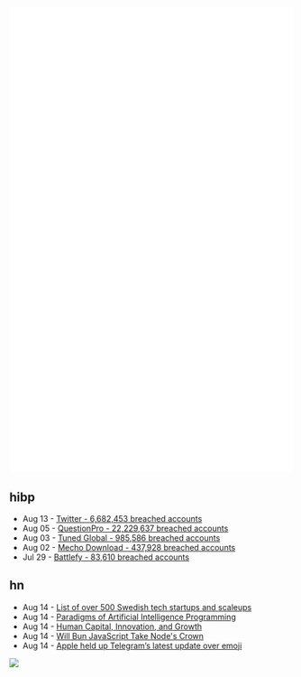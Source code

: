 ![Metrics](https://raw.githubusercontent.com/phixion/phixion/master/metrics.svg)

## hibp

<!--
for https://github.com/phixion/phixion/blob/main/.github/workflows/feeds.yml
-->
<!--START_SECTION:haveibeenpwnd-->
- Aug 13 - [Twitter - 6,682,453 breached accounts](https://haveibeenpwned.com/PwnedWebsites#Twitter)
- Aug 05 - [QuestionPro - 22,229,637 breached accounts](https://haveibeenpwned.com/PwnedWebsites#QuestionPro)
- Aug 03 - [Tuned Global - 985,586 breached accounts](https://haveibeenpwned.com/PwnedWebsites#TunedGlobal)
- Aug 02 - [Mecho Download - 437,928 breached accounts](https://haveibeenpwned.com/PwnedWebsites#MechoDownload)
- Jul 29 - [Battlefy - 83,610 breached accounts](https://haveibeenpwned.com/PwnedWebsites#Battlefy)
<!--END_SECTION:haveibeenpwnd-->

## hn

<!--
for https://github.com/phixion/phixion/blob/main/.github/workflows/feeds.yml
-->
<!--START_SECTION:hn-->
- Aug 14 - [List of over 500 Swedish tech startups and scaleups](https://www.swedishtechnews.com/ultimate-swedish-startups-list/)
- Aug 14 - [Paradigms of Artificial Intelligence Programming](https://github.com/norvig/paip-lisp)
- Aug 14 - [Human Capital, Innovation, and Growth](https://onlinelibrary.wiley.com/doi/full/10.1111/ijet.12346)
- Aug 14 - [Will Bun JavaScript Take Node's Crown](https://semaphoreci.com/blog/javascript-bun)
- Aug 14 - [Apple held up Telegram’s latest update over emoji](https://www.theverge.com/2022/8/12/23303446/telegram-update-apple-emoji-telemoji)
<!--END_SECTION:hn-->

<!--
for https://yhype.me
-->
![](https://hit.yhype.me/github/profile?user_id=13013670)
